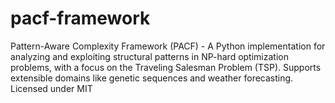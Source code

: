 # pacf-framework
Pattern-Aware Complexity Framework (PACF) - A Python implementation for analyzing and exploiting structural patterns in NP-hard optimization problems, with a focus on the Traveling Salesman Problem (TSP). Supports extensible domains like genetic sequences and weather forecasting. Licensed under MIT
